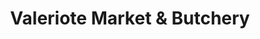 ---
title: "Valeriote Market & Butchery"
url: /guelph/valeriote-market-and-butchery/
shop: butcher
---